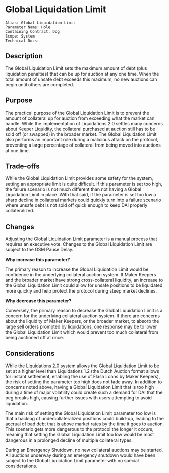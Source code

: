 # Global Liquidation Limit

```
Alias: Global Liquidation Limit
Parameter Name: Hole
Containing Contract: Dog
Scope: System
Technical Docs:
```

## Description

The Global Liquidation Limit sets the maximum amount of debt (plus liquidation penalties) that can be up for auction at any one time. When the total amount of unsafe debt exceeds this maximum, no new auctions can begin until others are completed. 

## Purpose

The practical purpose of the Global Liquidation Limit is to prevent the amount of collateral up for auction from exceeding what the market can handle. While the implementation of Liquidations 2.0 settles many concerns about Keeper Liquidity, the collateral purchased at auction still has to be sold off (or swapped) in the broader market. The Global Liquidation Limit also performs an important role during a malicious attack on the protocol, preventing a large percentage of collateral from being moved into auctions at one time.

## Trade-offs

While the Global Liquidation Limit provides some safety for the system, setting an appropriate limit is quite difficult. If this parameter is set too high, the failure scenario is not much different than not having a Global Liquidation Limit in place. With that said, if the parameter is set too low a sharp decline in collateral markets could quickly turn into a failure scenario where unsafe debt is not sold off quick enough to keep DAI properly collateralized. 

## Changes

Adjusting the Global Liquidation Limit parameter is a manual process that requires an executive vote. Changes to the Global Liquidation Limit are subject to the GSM Pause Delay.

**Why increase this parameter?**

The primary reason to increase the Global Liquidation Limit would be confidence in the underlying collateral auction system. If Maker Keepers and the broader market have strong cross-collateral liquidity, an increase to the Global Liquidation Limit could allow for unsafe positions to be liquidated more quickly and help protect the protocol during steep market declines.

**Why decrease this parameter?**

Conversely, the primary reason to decrease the Global Liquidation Limit is a concern for the underlying collateral auction system. If there are concerns about the liquidity of Maker Keepers, or the broader market, to absorb the large sell orders prompted by liquidations, one response may be to lower the Global Liquidation Limit which would prevent too much collateral from being auctioned off at once.  

## Considerations

While the Liquidations 2.0 system allows the Global Liquidation Limit to be set at a higher level than Liquidations 1.2 (the Dutch Auction format allows for instant settlement, enabling the use of Flash Loans by Maker Keepers), the risk of setting the parameter too high does not fade away. In addition to concerns noted above, having a Global Liquidation Limit that is too high during a time of major volatility could create such a demand for DAI that the peg breaks high, causing further issues with users attempting to avoid liquidation. 

The main risk of setting the Global Liquidation Limit parameter too low is that a backlog of undercollateralized positions could build-up, leading to the accrual of bad debt that is above market rates by the time it goes to auction. This scenario gets more dangerous to the protocol the longer it occurs, meaning that setting the Global Liquidation Limit too low would be most dangerous in a prolonged decline of multiple collateral types.

During an Emergency Shutdown, no new collateral auctions may be started. All auctions underway during an emergency shutdown would have been subject to the Global Liquidation Limit parameter with no special considerations.
